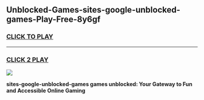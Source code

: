 
## Unblocked-Games-sites-google-unblocked-games-Play-Free-8y6gf
<h3>
<a href="https://premium76.site?title=sites-google-unblocked-games&ref=21A">CLICK TO PLAY</a></h3>
<hr>

<h3>
<a href="https://premium76.site?title=sites-google-unblocked-games&ref=21A">CLICK 2 PLAY</a>
  
</h3>

<a href="https://premium76.site?title=sites-google-unblocked-games&ref=21A"><img src="https://clearcache.store/games.png"></a>


**sites-google-unblocked-games games unblocked: Your Gateway to Fun and Accessible Online Gaming**
